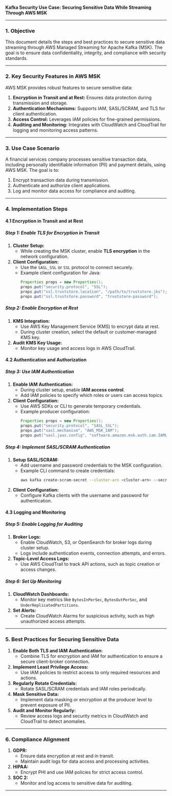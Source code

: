 **Kafka Security Use Case: Securing Sensitive Data While Streaming Through AWS MSK**

---

### **1. Objective**
This document details the steps and best practices to secure sensitive data streaming through AWS Managed Streaming for Apache Kafka (MSK). The goal is to ensure data confidentiality, integrity, and compliance with security standards.

---

### **2. Key Security Features in AWS MSK**
AWS MSK provides robust features to secure sensitive data:
1. **Encryption in Transit and at Rest:** Ensures data protection during transmission and storage.
2. **Authentication Mechanisms:** Supports IAM, SASL/SCRAM, and TLS for client authentication.
3. **Access Control:** Leverages IAM policies for fine-grained permissions.
4. **Auditing and Monitoring:** Integrates with CloudWatch and CloudTrail for logging and monitoring access patterns.

---

### **3. Use Case Scenario**
A financial services company processes sensitive transaction data, including personally identifiable information (PII) and payment details, using AWS MSK. The goal is to:
1. Encrypt transaction data during transmission.
2. Authenticate and authorize client applications.
3. Log and monitor data access for compliance and auditing.

---

### **4. Implementation Steps**

#### **4.1 Encryption in Transit and at Rest**

##### **Step 1: Enable TLS for Encryption in Transit**
1. **Cluster Setup:**
   - While creating the MSK cluster, enable **TLS encryption** in the network configuration.
2. **Client Configuration:**
   - Use the `SASL_SSL` or `SSL` protocol to connect securely.
   - Example client configuration for Java:
     ```java
     Properties props = new Properties();
     props.put("security.protocol", "SSL");
     props.put("ssl.truststore.location", "/path/to/truststore.jks");
     props.put("ssl.truststore.password", "truststore-password");
     ```

##### **Step 2: Enable Encryption at Rest**
1. **KMS Integration:**
   - Use AWS Key Management Service (KMS) to encrypt data at rest.
   - During cluster creation, select the default or customer-managed KMS key.
2. **Audit KMS Key Usage:**
   - Monitor key usage and access logs in AWS CloudTrail.

#### **4.2 Authentication and Authorization**

##### **Step 3: Use IAM Authentication**
1. **Enable IAM Authentication:**
   - During cluster setup, enable **IAM access control**.
   - Add IAM policies to specify which roles or users can access topics.
2. **Client Configuration:**
   - Use AWS SDKs or CLI to generate temporary credentials.
   - Example producer configuration:
     ```java
     Properties props = new Properties();
     props.put("security.protocol", "SASL_SSL");
     props.put("sasl.mechanism", "AWS_MSK_IAM");
     props.put("sasl.jaas.config", "software.amazon.msk.auth.iam.IAMLoginModule required;");
     ```

##### **Step 4: Implement SASL/SCRAM Authentication**
1. **Setup SASL/SCRAM:**
   - Add username and password credentials to the MSK configuration.
   - Example CLI command to create credentials:
     ```bash
     aws kafka create-scram-secret --cluster-arn <cluster-arn> --secret-name <secret-name>
     ```
2. **Client Configuration:**
   - Configure Kafka clients with the username and password for authentication.

#### **4.3 Logging and Monitoring**

##### **Step 5: Enable Logging for Auditing**
1. **Broker Logs:**
   - Enable CloudWatch, S3, or OpenSearch for broker logs during cluster setup.
   - Logs include authentication events, connection attempts, and errors.
2. **Topic-Level Access Logs:**
   - Use AWS CloudTrail to track API actions, such as topic creation or access changes.

##### **Step 6: Set Up Monitoring**
1. **CloudWatch Dashboards:**
   - Monitor key metrics like `BytesInPerSec`, `BytesOutPerSec`, and `UnderReplicatedPartitions`.
2. **Set Alerts:**
   - Create CloudWatch Alarms for suspicious activity, such as high unauthorized access attempts.

---

### **5. Best Practices for Securing Sensitive Data**
1. **Enable Both TLS and IAM Authentication:**
   - Combine TLS for encryption and IAM for authentication to ensure a secure client-broker connection.
2. **Implement Least Privilege Access:**
   - Use IAM policies to restrict access to only required resources and actions.
3. **Regularly Rotate Credentials:**
   - Rotate SASL/SCRAM credentials and IAM roles periodically.
4. **Mask Sensitive Data:**
   - Implement data masking or encryption at the producer level to prevent exposure of PII.
5. **Audit and Monitor Regularly:**
   - Review access logs and security metrics in CloudWatch and CloudTrail to detect anomalies.

---

### **6. Compliance Alignment**
1. **GDPR:**
   - Ensure data encryption at rest and in transit.
   - Maintain audit logs for data access and processing activities.
2. **HIPAA:**
   - Encrypt PHI and use IAM policies for strict access control.
3. **SOC 2:**
   - Monitor and log access to sensitive data for auditing.

---
